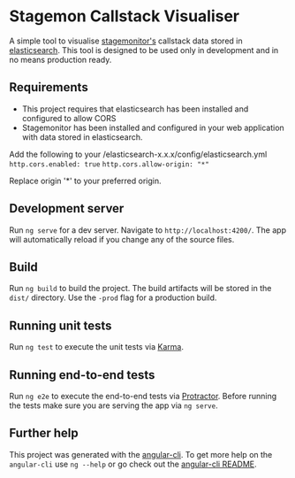 # Stagemon Callstack Visualiser

A simple tool to visualise [stagemonitor's](http://www.stagemonitor.org) callstack data stored in [elasticsearch](https://www.elastic.co). This tool is designed to be used only in development and in no means production ready.

## Requirements
* This project requires that elasticsearch has been installed and configured to allow CORS 
* Stagemonitor has been installed and configured in your web application with data stored in elasticsearch.


Add the following to your /elasticsearch-x.x.x/config/elasticsearch.yml
`http.cors.enabled: true`
`http.cors.allow-origin: "*"`

Replace origin '*' to your preferred origin.


## Development server
Run `ng serve` for a dev server. Navigate to `http://localhost:4200/`. The app will automatically reload if you change any of the source files.

## Build

Run `ng build` to build the project. The build artifacts will be stored in the `dist/` directory. Use the `-prod` flag for a production build.

## Running unit tests

Run `ng test` to execute the unit tests via [Karma](https://karma-runner.github.io).

## Running end-to-end tests

Run `ng e2e` to execute the end-to-end tests via [Protractor](http://www.protractortest.org/). 
Before running the tests make sure you are serving the app via `ng serve`.

## Further help

This project was generated with the [angular-cli](https://github.com/angular/angular-cli). To get more help on the `angular-cli` use `ng --help` or go check out the [angular-cli README](https://github.com/angular/angular-cli/blob/master/README.md).
